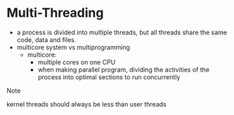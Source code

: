 # Multi-Threading
- a process is divided into multiple threads, but all threads share the same code, data and files. 
- multicore system vs multiprogramming
	- multicore:
		- multiple cores on one CPU
		- when making parallel program, dividing the activities of the process into optimal sections to run concurrently
> [!note]
> kernel threads should always be less than user threads

